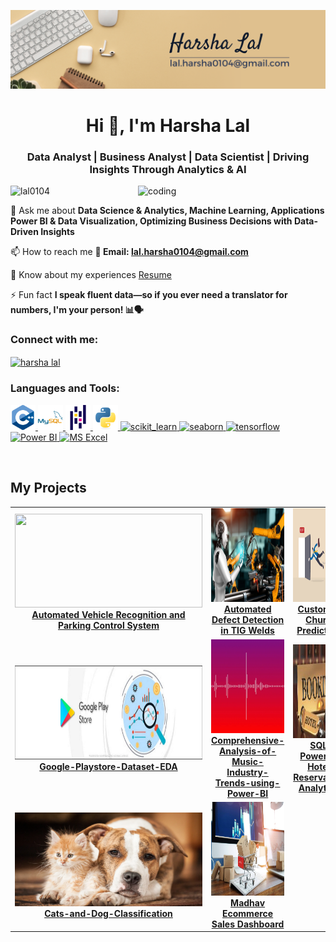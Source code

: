 ![logo](https://github.com/lal0104/lal0104/blob/main/Black%20Minimal%20Business%20Personal%20Profile%20Linkedin%20Banner.png)
<h1 align="center">Hi 👋, I'm Harsha Lal</h1>
<h3 align="center">Data Analyst | Business Analyst | Data Scientist | Driving Insights Through Analytics & AI</h3>
<div >
<img align ="right" alt="coding" width ="300" src="https://bedatasolutions.com/wp-content/uploads/2023/02/datascience.gif">
<p align="left"> <img src="https://komarev.com/ghpvc/?username=lal0104&label=Profile%20views&color=0e75b6&style=flat" alt="lal0104" /> </p>

💬 Ask me about **Data Science & Analytics, Machine Learning, Applications Power BI & Data Visualization, Optimizing Business Decisions with Data-Driven Insights**

📫 How to reach me **📧 Email: lal.harsha0104@gmail.com**

📄 Know about my experiences [Resume](https://drive.google.com/drive/folders/1wRb7GnGl1iGxflu1vTLN_DZkxwStbgUv)

⚡ Fun fact **I speak fluent data—so if you ever need a translator for numbers, I'm your person! 📊🗣️**
</div>

<div>
  <h3 align="left">Connect with me:</h3>

<p align="left">
<a href="https://www.linkedin.com/in/lal-harsha/" target="blank"><img align="center" src="https://raw.githubusercontent.com/rahuldkjain/github-profile-readme-generator/master/src/images/icons/Social/linked-in-alt.svg" alt="harsha lal" height="30" width="40" /></a>
</p>
  <h3 align="left">Languages and Tools:</h3>
<p align="left"> 
  <a href="https://www.w3schools.com/cpp/" target="_blank" rel="noreferrer"> 
    <img src="https://raw.githubusercontent.com/devicons/devicon/master/icons/cplusplus/cplusplus-original.svg" alt="cplusplus" width="40" height="40"/> 
  </a> 
  <a href="https://www.mysql.com/" target="_blank" rel="noreferrer"> 
    <img src="https://raw.githubusercontent.com/devicons/devicon/master/icons/mysql/mysql-original-wordmark.svg" alt="mysql" width="40" height="40"/> 
  </a> 
  <a href="https://pandas.pydata.org/" target="_blank" rel="noreferrer"> 
    <img src="https://raw.githubusercontent.com/devicons/devicon/2ae2a900d2f041da66e950e4d48052658d850630/icons/pandas/pandas-original.svg" alt="pandas" width="40" height="40"/> 
  </a> 
  <a href="https://www.python.org" target="_blank" rel="noreferrer"> 
    <img src="https://raw.githubusercontent.com/devicons/devicon/master/icons/python/python-original.svg" alt="python" width="40" height="40"/> 
  </a> 
  <a href="https://scikit-learn.org/" target="_blank" rel="noreferrer"> 
    <img src="https://upload.wikimedia.org/wikipedia/commons/0/05/Scikit_learn_logo_small.svg" alt="scikit_learn" width="40" height="40"/> 
  </a> 
  <a href="https://seaborn.pydata.org/" target="_blank" rel="noreferrer"> 
    <img src="https://seaborn.pydata.org/_images/logo-mark-lightbg.svg" alt="seaborn" width="40" height="40"/> 
  </a> 
  <a href="https://www.tensorflow.org" target="_blank" rel="noreferrer"> 
    <img src="https://www.vectorlogo.zone/logos/tensorflow/tensorflow-icon.svg" alt="tensorflow" width="40" height="40"/> 
  </a> 
 <!-- Corrected Power BI and MS Excel logos -->
  <a href="https://powerbi.microsoft.com/" target="_blank" rel="noreferrer">
    <img src="https://upload.wikimedia.org/wikipedia/commons/thumb/c/cf/New_Power_BI_Logo.svg/1200px-New_Power_BI_Logo.svg.png" alt="Power BI" width="40" height="40">
  </a>
  <a href="https://www.microsoft.com/en-us/microsoft-365/excel" target="_blank" rel="noreferrer">
    <img src="https://i.pinimg.com/736x/13/88/5f/13885f590c6070c7f106b0f19a17ab9b.jpg" alt="MS Excel" width="40" height="40"/>
  </a>
</p>
</div>
<br>

## My Projects
<table>
  <tr>
    <td align="center">
      <a href="https://github.com/lal0104/Automated-Vehicle-Recognition-and-Parking-Control-System">
        <img src="Lpr-Automatic-License-Plate-Recognition-Security-Camera-Parking-Management-System-Smart-Parking-System-CCTV-Camera-Car-Parking-System-Access-Control.avif" width="300px" height="150px"><br>
        <b>Automated Vehicle Recognition and Parking Control System</b>
      </a>
    </td>
    <td align="center">
      <a href="https://github.com/lal0104/Automated-Defect-Detection-in-TIG-Welds">
        <img src="AI-anomaly-detection-system-scaled.jpg.webp" width="300px" height="150px"><br>
        <b>Automated Defect Detection in TIG Welds</b>
      </a>
    </td>
    <td align="center">
      <a href="https://github.com/lal0104/Customer-Churn-Prediction">
        <img src="images (1).png" width="300px" height="150px"><br>
        <b>Customer Churn Prediction</b>
      </a>
    </td>
  </tr>
  <tr>
    <td align="center">
      <a href="https://github.com/lal0104/Google-Playstore-Dataset-EDA">
        <img src="1_75SwvWQrspM0aKlN02uWTQ.jpg" width="300px" height="150px"><br>
        <b>Google-Playstore-Dataset-EDA</b>
      </a>
    </td>
<td align="center">
      <a href="https://github.com/lal0104/Comprehensive-Analysis-of-Music-Industry-Trends-using-Power-BI">
        <img src="unnamed.jpg" width="300px" height="150px"><br>
        <b>Comprehensive-Analysis-of-Music-Industry-Trends-using-Power-BI</b>
      </a>
    </td>
    <td align="center">
      <a href="https://github.com/lal0104/SQL-Powered-Hotel-Reservation-Analytics">
        <img src="images.jpg" width="300px" height="150px"><br>
        <b>SQL Powered Hotel Reservation Analytics</b>
      </a>
    </td>
  </tr>
    <tr>
    <td align="center">
      <a href="https://github.com/lal0104/Cats-and-Dog-Classification-">
        <img src="AdobeStock_84016419.webp" width="300px" height="150px"><br>
        <b>Cats-and-Dog-Classification</b>
      </a>
    </td>
    </td>
    <td align="center">
      <a href="https://github.com/lal0104/Madhav-Ecommerce-Sales-Dashboard">
        <img src="shutterstock_1438464161-scaled.jpg" width="300px" height="150px"><br>
        <b>Madhav Ecommerce Sales Dashboard</b>
      </a>
    </td>
  </tr>
</table>

